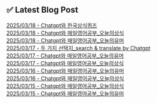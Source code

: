 
## ✅ Latest Blog Post
 
[2025/03/18 - Chatgpt와 한국상식퀴즈](https://3hongstore.tistory.com/108) <br/>
[2025/03/18 - Chatgpt와 매일영어공부_오늘의상식](https://3hongstore.tistory.com/107) <br/>
[2025/03/18 - Chatgpt와 매일영어공부_오늘의유머](https://3hongstore.tistory.com/106) <br/>
[2025/03/17 - 두 가지 선택지_search &amp; translate by Chatgpt](https://3hongstore.tistory.com/105) <br/>
[2025/03/17 - Chatgpt와 매일영어공부_오늘의유머](https://3hongstore.tistory.com/104) <br/>
[2025/03/17 - Chatgpt와 매일영어공부_오늘의상식](https://3hongstore.tistory.com/103) <br/>
[2025/03/16 - Chatgpt와 매일영어공부_오늘의유머](https://3hongstore.tistory.com/102) <br/>
[2025/03/16 - Chatgpt와 매일영어공부_오늘의상식](https://3hongstore.tistory.com/101) <br/>
[2025/03/15 - Chatgpt와 매일영어공부_오늘의상식](https://3hongstore.tistory.com/100) <br/>
[2025/03/15 - Chatgpt와 매일영어공부_오늘의유머](https://3hongstore.tistory.com/99) <br/>
